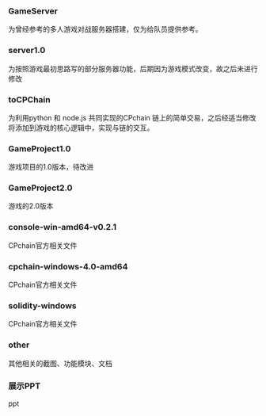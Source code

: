 
### GameServer
  为曾经参考的多人游戏对战服务器搭建，仅为给队员提供参考。

### server1.0
  为按照游戏最初思路写的部分服务器功能，后期因为游戏模式改变，故之后未进行修改

### toCPChain
  为利用python 和 node.js 共同实现的CPchain 链上的简单交易，之后经适当修改将添加到游戏的核心逻辑中，实现与链的交互。

### GameProject1.0
  游戏项目的1.0版本，待改进
  
### GameProject2.0
  游戏的2.0版本
 
### console-win-amd64-v0.2.1
  CPchain官方相关文件

### cpchain-windows-4.0-amd64
  CPchain官方相关文件

### solidity-windows
  CPchain官方相关文件

### other
  其他相关的截图、功能模块、文档

### 展示PPT
 ppt
